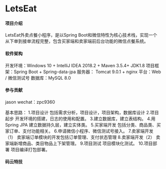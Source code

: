 # LetsEat

#### 项目介绍
LetsEat外卖点餐小程序，是以Spring Boot和微信特性为核心技术栈，实现一个从下单到接单流程完整，包含买家端和卖家端前后台功能的微信点餐系统。

#### 软件架构

开发环境：Windows 10 + IntelliJ IDEA 2018.2 + Maven 3.5.4+ JDK1.8
项目框架：Spring Boot + Spring-data-jpa
服务器： Tomcat 9.0.1 + nginx
平台：Web / 微信测试号
数据库：MySQL 8.0


#### 参与贡献
jason wechat：zpc9360

基本思路：
1.项目设计 包括需求分析，项目设计，项目架构，数据库设计
2.项目起步 开发环境的搭建，日志的使用和配置。
3.建立数据库，建立表结构。
4.用Spring JPA 建立数据持久层，建立实体类。
5.买家端开发 包括分类、商品类、买家订单、支付功能相关。
6.申请微信小程序、微信测试号接入。 
7.卖家端开发（1） 卖家端订单模块的开发包括订单管理、支付状态管理
8.卖家端开发（2） 卖家端新增商品、类目物品上下架管理。
9.项目测试 项目模块化测试。
10.项目部署 项目编译打包部署。

#### 码云特技

